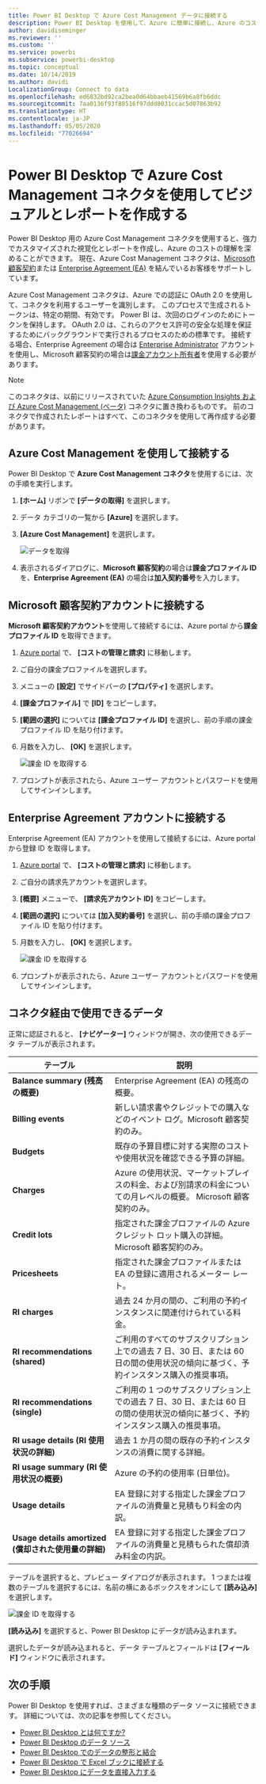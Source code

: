 ```yaml
---
title: Power BI Desktop で Azure Cost Management データに接続する
description: Power BI Desktop を使用して、Azure に簡単に接続し、Azure のコストと使用状況に関する分析情報を取得します
author: davidiseminger
ms.reviewer: ''
ms.custom: ''
ms.service: powerbi
ms.subservice: powerbi-desktop
ms.topic: conceptual
ms.date: 10/14/2019
ms.author: davidi
LocalizationGroup: Connect to data
ms.openlocfilehash: ed6832bd92ca2bea0d64bbaeb41569b6a8fb6ddc
ms.sourcegitcommit: 7aa0136f93f88516f97ddd8031ccac5d07863b92
ms.translationtype: HT
ms.contentlocale: ja-JP
ms.lasthandoff: 05/05/2020
ms.locfileid: "77026694"
---
```

# <a name="create-visuals-and-reports-with-the-azure-cost-management-connector-in-power-bi-desktop"></a>Power BI Desktop で Azure Cost Management コネクタを使用してビジュアルとレポートを作成する

Power BI Desktop 用の Azure Cost Management コネクタを使用すると、強力でカスタマイズされた視覚化とレポートを作成し、Azure のコストの理解を深めることができます。 現在、Azure Cost Management コネクタは、[Microsoft 顧客契約](https://azure.microsoft.com/pricing/purchase-options/microsoft-customer-agreement/)または [Enterprise Agreement (EA)](https://azure.microsoft.com/pricing/enterprise-agreement/) を結んでいるお客様をサポートしています。  

Azure Cost Management コネクタは、Azure での認証に OAuth 2.0 を使用して、コネクタを利用するユーザーを識別します。 このプロセスで生成されるトークンは、特定の期間、有効です。 Power BI は、次回のログインのためにトークンを保持します。 OAuth 2.0 は、これらのアクセス許可の安全な処理を保証するためにバックグラウンドで実行されるプロセスのための標準です。 接続する場合、Enterprise Agreement の場合は [Enterprise Administrator](https://docs.microsoft.com/azure/billing/billing-understand-ea-roles) アカウントを使用し、Microsoft 顧客契約の場合は[課金アカウント所有者](https://docs.microsoft.com/azure/billing/billing-understand-mca-roles)を使用する必要があります。 

> [!NOTE]
> このコネクタは、以前にリリースされていた [Azure Consumption Insights および Azure Cost Management (ベータ)](desktop-connect-azure-consumption-insights.md) コネクタに置き換わるものです。 前のコネクタで作成されたレポートはすべて、このコネクタを使用して再作成する必要があります。

## <a name="connect-using-azure-cost-management"></a>Azure Cost Management を使用して接続する

Power BI Desktop で **Azure Cost Management コネクタ**を使用するには、次の手順を実行します。

1.  **[ホーム]** リボンで **[データの取得]** を選択します。
2.  データ カテゴリの一覧から **[Azure]** を選択します。
3.  **[Azure Cost Management]** を選択します。

    ![データを取得](media/desktop-connect-azure-cost-management/azure-cost-management-00b.png)

4. 表示されるダイアログに、**Microsoft 顧客契約**の場合は**課金プロファイル ID** を、**Enterprise Agreement (EA)** の場合は**加入契約番号**を入力します。 


## <a name="connect-to-a-microsoft-customer-agreement-account"></a>Microsoft 顧客契約アカウントに接続する 

**Microsoft 顧客契約アカウント**を使用して接続するには、Azure portal から**課金プロファイル ID** を取得できます。

1.  [Azure portal](https://portal.azure.com/) で、 **[コストの管理と請求]** に移動します。
2.  ご自分の課金プロファイルを選択します。 
3.  メニューの **[設定]** でサイドバーの **[プロパティ]** を選択します。
4.  **[課金プロファイル]** で **[ID]** をコピーします。 
5.  **[範囲の選択]** については **[課金プロファイル ID]** を選択し、前の手順の課金プロファイル ID を貼り付けます。 
6.  月数を入力し、 **[OK]** を選択します。

    ![課金 ID を取得する](media/desktop-connect-azure-cost-management/azure-cost-management-01a.png)

7.  プロンプトが表示されたら、Azure ユーザー アカウントとパスワードを使用してサインインします。 


## <a name="connect-to-an-enterprise-agreement-account"></a>Enterprise Agreement アカウントに接続する

Enterprise Agreement (EA) アカウントを使用して接続するには、Azure portal から登録 ID を取得します。

1.  [Azure portal](https://portal.azure.com/) で、 **[コストの管理と請求]** に移動します。
2.  ご自分の請求先アカウントを選択します。
3.  **[概要]** メニューで、 **[請求先アカウント ID]** をコピーします。
4.  **[範囲の選択]** については **[加入契約番号]** を選択し、前の手順の課金プロファイル ID を貼り付けます。 
5.  月数を入力し、 **[OK]** を選択します。

    ![課金 ID を取得する](media/desktop-connect-azure-cost-management/azure-cost-management-01b.png)

6.  プロンプトが表示されたら、Azure ユーザー アカウントとパスワードを使用してサインインします。 

## <a name="data-available-through-the-connector"></a>コネクタ経由で使用できるデータ

正常に認証されると、 **[ナビゲーター]** ウィンドウが開き、次の使用できるデータ テーブルが表示されます。



| **テーブル** | **説明** |
| --- | --- |
| **Balance summary (残高の概要)** | Enterprise Agreement (EA) の残高の概要。 |
| **Billing events** | 新しい請求書やクレジットでの購入などのイベント ログ。Microsoft 顧客契約のみ。 |
| **Budgets** | 既存の予算目標に対する実際のコストや使用状況を確認できる予算の詳細。 |
| **Charges** | Azure の使用状況、マーケットプレイスの料金、および別請求の料金についての月レベルの概要。 Microsoft 顧客契約のみ。 |
| **Credit lots** | 指定された課金プロファイルの Azure クレジット ロット購入の詳細。 Microsoft 顧客契約のみ。 |
| **Pricesheets** | 指定された課金プロファイルまたは EA の登録に適用されるメーター レート。 |
| **RI charges** | 過去 24 か月の間の、ご利用の予約インスタンスに関連付けられている料金。 |
| **RI recommendations (shared)** | ご利用のすべてのサブスクリプション上での過去 7 日、30 日、または 60 日の間の使用状況の傾向に基づく、予約インスタンス購入の推奨事項。 |
| **RI recommendations (single)** | ご利用の 1 つのサブスクリプション上での過去 7 日、30 日、または 60 日の間の使用状況の傾向に基づく、予約インスタンス購入の推奨事項。 |
| **RI usage details (RI 使用状況の詳細)** | 過去 1 か月の間の既存の予約インスタンスの消費に関する詳細。 |
| **RI usage summary (RI 使用状況の概要)** | Azure の予約の使用率 (日単位)。 |
| **Usage details** | EA 登録に対する指定した課金プロファイルの消費量と見積もり料金の内訳。 |
| **Usage details amortized (償却された使用量の詳細)** | EA 登録に対する指定した課金プロファイルの消費量と見積もられた償却済み料金の内訳。 |

テーブルを選択すると、プレビュー ダイアログが表示されます。 1 つまたは複数のテーブルを選択するには、名前の横にあるボックスをオンにして **[読み込み]** を選択します。

![課金 ID を取得する](media/desktop-connect-azure-cost-management/azure-cost-management-01c.png)

**[読み込み]** を選択すると、Power BI Desktop にデータが読み込まれます。 

選択したデータが読み込まれると、データ テーブルとフィールドは **[フィールド]** ウィンドウに表示されます。


## <a name="next-steps"></a>次の手順

Power BI Desktop を使用すれば、さまざまな種類のデータ ソースに接続できます。 詳細については、次の記事を参照してください。

* [Power BI Desktop とは何ですか?](desktop-what-is-desktop.md)
* [Power BI Desktop のデータ ソース](desktop-data-sources.md)
* [Power BI Desktop でのデータの整形と結合](desktop-shape-and-combine-data.md)
* [Power BI Desktop で Excel ブックに接続する](desktop-connect-excel.md)   
* [Power BI Desktop にデータを直接入力する](desktop-enter-data-directly-into-desktop.md)   
